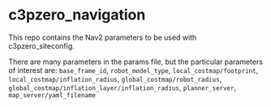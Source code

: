 # c3pzero_navigation

This repo contains the Nav2 parameters to be used with c3pzero_siteconfig.

There are many parameters in the params file, but the particular parameters of interest are: `base_frame_id`, `robot_model_type`, `local_costmap/footprint`, `local_costmap/inflation_radius`, `global_costmap/robot_radius`, `global_costmap/inflation_layer/inflation_radius`, `planner_server`, `map_server/yaml_filename`
